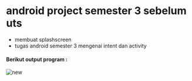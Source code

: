 # android project semester 3 sebelum uts

- membuat splashscreen
- tugas android semester 3 mengenai intent dan activity


#### Berikut output program :


![new](https://github.com/adam-webdev/android-project/assets/75572469/c138fc24-0591-4e6d-8ea6-ef67c5b70f1f)

